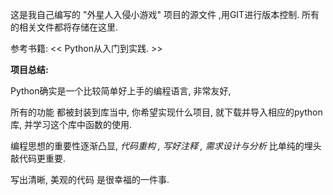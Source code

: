 这是我自己编写的 "外星人入侵小游戏" 项目的源文件 ,用GIT进行版本控制.  所有的相关文件都将存储在这里. 

参考书籍:  << Python从入门到实践. >>



**项目总结:**  

 Python确实是一个比较简单好上手的编程语言, 非常友好, 

所有的功能 都被封装到库当中, 你希望实现什么项目, 就下载并导入相应的python库, 并学习这个库中函数的使用. 

编程思想的重要性逐渐凸显,   *代码重构 , 写好注释 , 需求设计与分析*  比单纯的埋头敲代码更重要. 

写出清晰, 美观的代码 是很幸福的一件事.


